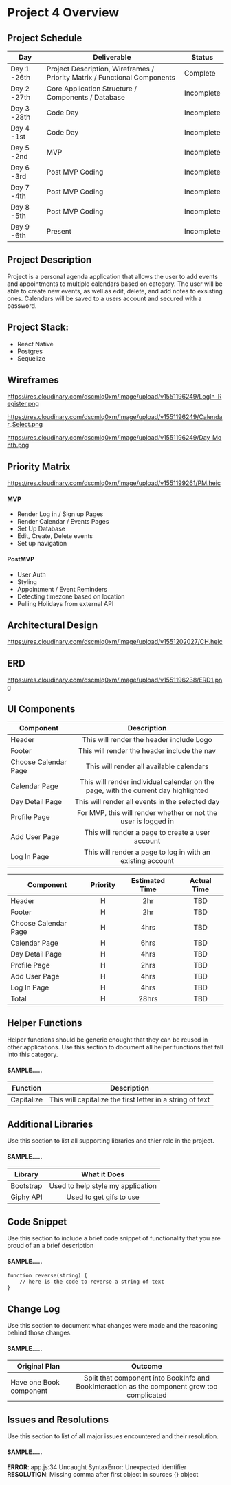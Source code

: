 # Project 4 Overview

## Project Schedule

|  Day | Deliverable | Status
|---|---| ---|
|Day 1 -26th| Project Description, Wireframes / Priority Matrix / Functional Components | Complete
|Day 2 -27th| Core Application Structure / Components / Database| Incomplete
|Day 3 -28th| Code Day | Incomplete
|Day 4 -1st| Code Day | Incomplete
|Day 5 -2nd| MVP | Incomplete
|Day 6 -3rd| Post MVP Coding | Incomplete
|Day 7 -4th| Post MVP Coding | Incomplete
|Day 8 -5th| Post MVP Coding | Incomplete
|Day 9 -6th| Present | Incomplete


## Project Description

Project is a personal agenda application that allows the user to add events and appointments to multiple calendars based on category. The user will be able to create new events, as well as edit, delete, and add notes to exsisting ones. Calendars will be saved to a users account and secured with a password. 

## Project Stack:

- React Native
- Postgres
- Sequelize


## Wireframes

https://res.cloudinary.com/dscmlq0xm/image/upload/v1551196249/LogIn_Register.png

https://res.cloudinary.com/dscmlq0xm/image/upload/v1551196249/Calendar_Select.png

https://res.cloudinary.com/dscmlq0xm/image/upload/v1551196249/Day_Month.png

## Priority Matrix

https://res.cloudinary.com/dscmlq0xm/image/upload/v1551199261/PM.heic  

#### MVP 

- Render Log in / Sign up Pages 
- Render Calendar / Events Pages
- Set Up Database
- Edit, Create, Delete events
- Set up navigation 


#### PostMVP 

- User Auth 
- Styling 
- Appointment / Event Reminders
- Detecting timezone based on location 
- Pulling Holidays from external API 

## Architectural Design

https://res.cloudinary.com/dscmlq0xm/image/upload/v1551202027/CH.heic

## ERD

https://res.cloudinary.com/dscmlq0xm/image/upload/v1551196238/ERD1.png

## UI Components 

| Component | Description | 
| --- | :---: |  
| Header | This will render the header include Logo | 
| Footer | This will render the header include the nav | 
| Choose Calendar Page | This will render all available calendars| 
| Calendar Page | This will render individual calendar on the page, with the current day highlighted | 
| Day Detail Page | This will render all events in the selected day | 
| Profile Page | For MVP, this will render whether or not the user is logged in| 
| Add User Page | This will render a page to create a user account | 
| Log In Page | This will render a page to log in with an existing account| 


| Component | Priority | Estimated Time | Actual Time |
| --- | :---: |  :---: | :---: |
| Header | H | 2hr| TBD |
| Footer  | H | 2hr| TBD |
| Choose Calendar Page | H | 4hrs| TBD |
| Calendar Page | H | 6hrs| TBD |
| Day Detail Page | H | 4hrs| TBD |
| Profile Page  | H | 2hrs| TBD |
| Add User Page| H | 4hrs| TBD |
| Log In Page| H | 4hrs| TBD|
| Total | H | 28hrs| TBD | 

## Helper Functions
Helper functions should be generic enought that they can be reused in other applications. Use this section to document all helper functions that fall into this category.

#### SAMPLE.....
| Function | Description | 
| --- | :---: |  
| Capitalize | This will capitalize the first letter in a string of text | 

## Additional Libraries
 Use this section to list all supporting libraries and thier role in the project. 
 
 #### SAMPLE.....
| Library | What it Does | 
| --- | :---: |  
| Bootstrap | Used to help style my application | 
| Giphy API | Used to get gifs to use | 


## Code Snippet

Use this section to include a brief code snippet of functionality that you are proud of an a brief description  

#### SAMPLE.....
```
function reverse(string) {
	// here is the code to reverse a string of text
}
```

## Change Log
 Use this section to document what changes were made and the reasoning behind those changes.  

#### SAMPLE.....
| Original Plan | Outcome | 
| --- | :---: |  
| Have one Book component | Split that component into BookInfo and BookInteraction as the component grew too complicated | 

## Issues and Resolutions
 Use this section to list of all major issues encountered and their resolution.

#### SAMPLE.....
**ERROR**: app.js:34 Uncaught SyntaxError: Unexpected identifier                                
**RESOLUTION**: Missing comma after first object in sources {} object
